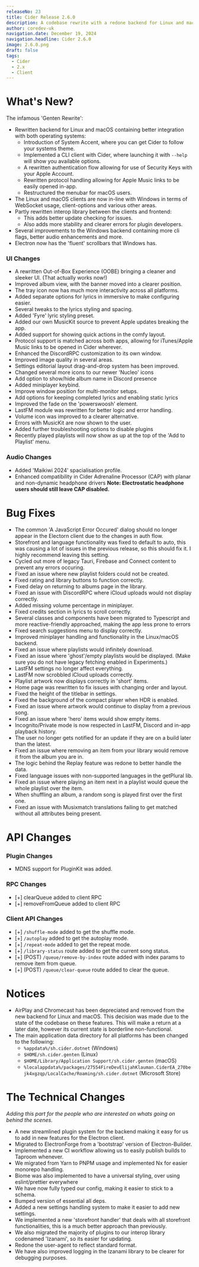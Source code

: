 ```yaml
---
releaseNo: 23
title: Cider Release 2.6.0
description: A codebase rewrite with a redone backend for Linux and macOS with fixes and improvements to Windows and the library that stands between it all.
author: coredev-uk
navigation.date: December 19, 2024
navigation.headline: Cider 2.6.0
image: 2.6.0.png
draft: false
tags:
  - Cider
  - 2.x
  - Client
---
```


# What's New?

The infamous 'Genten Rewrite': 
- Rewritten backend for Linux and macOS containing better integration with both operating systems:
    - Introduction of System Accent, where you can get Cider to follow your systems theme.
    - Implemented a CLI client with Cider, where launching it with `--help` will show you available options. 
    - A rewritten authentication flow allowing for use of Security Keys with your Apple Account.
    - Rewritten protocol handling allowing for Apple Music links to be easily opened in-app.
    - Restructured the menubar for macOS users.
- The Linux and macOS clients are now in-line with Windows in terms of WebSocket usage, client-options and various other areas.
- Partly rewritten interop library between the clients and frontend:
    - This adds better update checking for issues.
    - Also adds more stability and clearer errors for plugin developers.
- Several improvements to the Windows backend containing more cli flags, better audio enhancements and more.
- Electron now has the 'fluent' scrollbars that Windows has.
  
### UI Changes
- A rewritten Out-of-Box Experience (OOBE) bringing a cleaner and sleeker UI. (That actually works now!)
- Improved album view, with the banner moved into a clearer position.
- The tray icon now has much more interactivity across all platforms.
- Added separate options for lyrics in immersive to make configuring easier.
- Several tweaks to the lyrics styling and spacing.
- Added 'Fyre' lyric styling preset.
- Added our own MusicKit source to prevent Apple updates breaking the app.
- Added support for showing quick actions in the comfy layout.
- Protocol support is matched across both apps, allowing for iTunes/Apple Music links to be opened in Cider wherever.
- Enhanced the DiscordRPC customization to its own window.
- Improved image quality in several areas.
- Settings editorial layout drag-and-drop system has been improved.
- Changed several more icons to our newer 'Nucleo' icons
- Add option to show/hide album name in Discord presence
- Added miniplayer keybind.
- Improve window position for multi-monitor setups.
- Add options for keeping completed lyrics and enabling static lyrics
- Improved the fade on the 'powerswoosh' element.
- LastFM module was rewritten for better logic and error handling.
- Volume icon was improved to a clearer alternative.
- Errors with MusicKit are now shown to the user.
- Added further troubleshooting options to disable plugins
- Recently played playlists will now show as up at the top of the 'Add to Playlist' menu.

### Audio Changes
- Added 'Maikiwi 2024' spacialisation profile.
- Enhanced compatibility in Cider Adrenaline Processor (CAP) with planar and non-dynamic headphone drivers **Note: Electrostatic headphone users should still leave CAP disabled.**

# Bug Fixes

- The common 'A JavaScript Error Occured' dialog should no longer appear in the Electorn client due to the changes in auth flow.
- Storefront and language functionality was fixed to default to auto, this was causing a lot of issues in the previous release, so this should fix it. I highly recommend leaving this setting.
- Cycled out more of legacy Tauri, Firebase and Connect content to prevent any errors occuring.
- Fixed an issue where new playlist folders could not be created.
- Fixed rating and library buttons to function correctly.
- Fixed delay on returning to albums page in the library.
- Fixed an issue with DiscordRPC where iCloud uploads would not display correctly.
- Added missing volume percentage in miniplayer.
- Fixed credits section in lyrics to scroll correctly.
- Several classes and components have been migrated to Typescript and more reactive-friendly approached, making the app less prone to errors
- Fixed search suggestions menu to display correctly.
- Improved miniplayer handling and functionality in the Linux/macOS backend.
- Fixed an issue where playlists would infinitely download.
- Fixed an issue where 'ghost'/empty playlists would be displayed. (Make sure you do not have legacy fetching enabled in Experiments.)
- LastFM settings no longer affect everything.
- LastFM now scrobbled iCloud uploads correctly.
- Playlist artwork now displays correctly in 'short' items.
- Home page was rewritten to fix issues with changing order and layout.
- Fixed the height of the titlebar in settings.
- Fixed the background of the compact player when HDR is enabled.
- Fixed an issue where artwork would continue to display from a previous song.
- Fixed an issue where 'hero' items would show empty items.
- Incognito/Private mode is now respected in LastFM, Discord and in-app playback history.
- The user no longer gets notified for an update if they are on a build later than the latest.
- Fixed an issue where removing an item from your library would remove it from the album you are in.
- The logic behind the Replay feature was redone to better handle the data.
- Fixed language issues with non-supported languages in the getPlural lib.
- Fixed an issue where playing an item next in a playlist would queue the whole playlist over the item.
- When shuffling an album, a random song is played first over the first one.
- Fixed an issue with Musixmatch translations failing to get matched without all attributes being present.

# API Changes

### Plugin Changes
- MDNS support for PluginKit was added.

### RPC Changes
- [+] clearQueue added to client RPC
- [+] removeFromQueue added to client RPC

### Client API Changes
- [+] `/shuffle-mode` added to get the shuffle mode.
- [+] `/autoplay` added to get the autoplay mode.
- [+] `/repeat-mode` added to get the repeat mode.
- [+] `/library-status` route added to get the current song status.
- [+] (POST) `/queue/remove-by-index` route added with index params to remove item from queue.
- [+] (POST) `/queue/clear-queue` route added to clear the queue.

# Notices
- AirPlay and Chromecast has been depreciated and removed from the new backend for Linux and macOS. This decision was made due to the state of the codebase on these features. This will make a return at a later date, however its current state is borderline non-functional.
- The main application data directory for all platforms has been changed to the following:
  - `%appdata%/sh.cider.dotnet` (Windows)
  - `$HOME/sh.cider.genten` (Linux)
  - `$HOME/Library/Application Support/sh.cider.genten` (macOS)
  - `%localappdata%/packages/27554FireDevElijahKlauman.CiderEA_270bejk4xgzqp/LocalCache/Roaming/sh.cider.dotnet` (Microsoft Store)

# The Technical Changes
*Adding this part for the people who are interested on whats going on behind the scenes.*

- A new streamlined plugin system for the backend making it easy for us to add in new features for the Electron client.
- Migrated to ElectronForge from a 'bootstrap' version of Electron-Builder.
- Implemented a new CI workflow allowing us to easily publish builds to Taproom whenever.
- We migrated from Yarn to PNPM usage and implemented Nx for easier monorepo handling.
- Biome was also implemented to have a universal styling, over using eslint/prettier everywhere
- We have now fully typed our config, making it easier to stick to a schema.
- Bumped version of essential all deps.
- Added a new settings handling system to make it easier to add new settings.
- We implemented a new 'storefront handler' that deals with all storefront functionalities, this is a much better approach than previously.
- We also migrated the majority of plugins to our interop library codenamed 'Izanami', so its easier for updating.
- Redone the user-agent to reflect standard format.
- We have also improved logging in the Izanami library to be clearer for debugging purposes.
